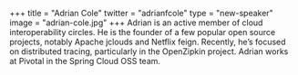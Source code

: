 +++
title = "Adrian Cole"
twitter = "adrianfcole"
type = "new-speaker"
image = "adrian-cole.jpg"
+++
Adrian is an active member of cloud interoperability circles. He is the founder of a few popular open source projects, notably Apache jclouds and Netflix feign. Recently, he’s focused on distributed tracing, particularly in the OpenZipkin project. Adrian works at Pivotal in the Spring Cloud OSS team.